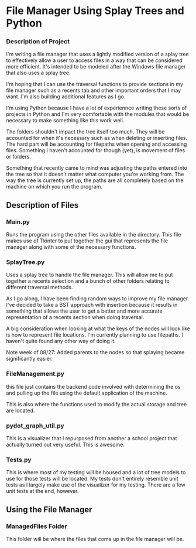 # File Manager Using Splay Trees and Python

### Description of Project

I'm writing a file manager that uses a lightly modified version of a splay tree to effectively allow a user to access files in a way that can be considered more efficient. It's intended to be modeled after the Windows file manager that also uses a splay tree.

I'm hoping that I can use the traversal functions to provide sections in my file manager such as a recents tab and other important orders that I may want. I'm also building additional features as I go.

I'm using Python because I have a lot of experiennce writing these sorts of projects in Python and I'm very comfortable with the modules that would be necessary to make something like this work well.

The folders shouldn't impact the tree itself too much. They will be accounted for when it's necessary such as when deleting or inserting files. The hard part will be accounting for filepaths when opening and accessing files. Something I haven't accounted for though (yet), is movement of files or folders.

Something that recently came to mind was adjusting the paths entered into the tree so that it doesn't matter what computer you're working from. The way the tree is currently set up, the paths are all completely based on the machine on which you run the program.

## Description of Files

### Main.py

Runs the program using the other files available in the directory. This file makes use of Tkinter to put together the gui that represents the file manager along with some of the necessary functions.

### SplayTree.py

Uses a splay tree to handle the file manager. This will allow me to put together a recents selection and a bunch of other folders relating to different traversal methods.

As I go along, I have been finding random ways to improve my file manager. I've decided to take a BST approach with insertion because it results in something that allows the user to get a better and more accurate representation of a recents section when doing traversal.

A big consideration when looking at what the keys of the nodes will look like is how to represent file locations. I'm currently planning to use filepaths. I haven't quite found any other way of doing it.

Note week of 08/27: Added parents to the nodes so that splaying became significantly easier.

### FileManagement.py

this file just contains the backend code involved with determining the os and pulling up the file using the default application of the machine.

This is also where the functions used to modify the actual storage and tree are located.

### pydot_graph_util.py

This is a visualizer that I repurposed from another a school project that actually turned out very useful. This is awesome.

### Tests.py

This is where most of my testing will be housed and a lot of tree models to use for those tests will be located. My tests don't entirely resemble unit tests as I largely make use of the visualizer for my testing. There are a few unit tests at the end, however.

## Using the File Manager

### ManagedFiles Folder

This folder will be where the files that come up in the file manager will be.